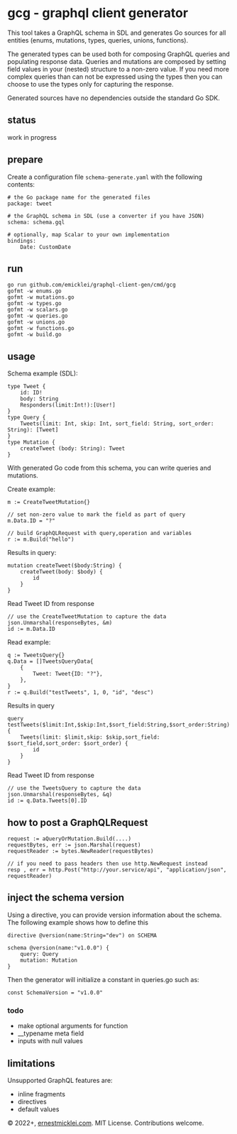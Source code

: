 # gcg - graphql client generator

This tool takes a GraphQL schema in SDL and generates Go sources for all entities (enums, mutations, types, queries, unions, functions).

The generated types can be used both for composing GraphQL queries and populating response data.
Queries and mutations are composed by setting field values in your (nested) structure to a non-zero value.
If you need more complex queries than can not be expressed using the types then you can choose to use the types only for capturing the response.

Generated sources have no dependencies outside the standard Go SDK.

## status

work in progress

## prepare

Create a configuration file `schema-generate.yaml` with the following contents:

	# the Go package name for the generated files
	package: tweet

	# the GraphQL schema in SDL (use a converter if you have JSON)
	schema: schema.gql
	
	# optionally, map Scalar to your own implementation
	bindings:
  		Date: CustomDate

## run

    go run github.com/emicklei/graphql-client-gen/cmd/gcg
	gofmt -w enums.go
	gofmt -w mutations.go
	gofmt -w types.go
	gofmt -w scalars.go
	gofmt -w queries.go
	gofmt -w unions.go
	gofmt -w functions.go
	gofmt -w build.go

## usage

Schema example (SDL):

	type Tweet {
		id: ID!
		body: String
		Responders(limit:Int!):[User!]
	}
	type Query {
    	Tweets(limit: Int, skip: Int, sort_field: String, sort_order: String): [Tweet]
	}
	type Mutation {
    	createTweet (body: String): Tweet	
	}

With generated Go code from this schema, you can write queries and mutations.

Create example:

	m := CreateTweetMutation{}

	// set non-zero value to mark the field as part of query
	m.Data.ID = "?"

	// build GraphQLRequest with query,operation and variables
	r := m.Build("hello")

Results in query:

	mutation createTweet($body:String) {
		createTweet(body: $body) {
			id
		}
	}

Read Tweet ID from response

	// use the CreateTweetMutation to capture the data
	json.Unmarshal(responseBytes, &m)
	id := m.Data.ID

Read example:

	q := TweetsQuery{}
	q.Data = []TweetsQueryData{
		{
			Tweet: Tweet{ID: "?"},
		},
	}
	r := q.Build("testTweets", 1, 0, "id", "desc")

Results in query 

	query testTweets($limit:Int,$skip:Int,$sort_field:String,$sort_order:String) {
		Tweets(limit: $limit,skip: $skip,sort_field: $sort_field,sort_order: $sort_order) {
			id
		}
	}

Read Tweet ID from response

	// use the TweetsQuery to capture the data
	json.Unmarshal(responseBytes, &q)
	id := q.Data.Tweets[0].ID

## how to post a GraphQLRequest

	request := aQueryOrMutation.Build(....)
	requestBytes, err := json.Marshal(request)
	requestReader := bytes.NewReader(requestBytes)

	// if you need to pass headers then use http.NewRequest instead
	resp , err = http.Post("http://your.service/api", "application/json", requestReader)

## inject the schema version

Using a directive, you can provide version information about the schema.
The following example shows how to define this

	directive @version(name:String="dev") on SCHEMA

	schema @version(name:"v1.0.0") {
		query: Query
		mutation: Mutation
	}

Then the generator will initialize a constant in queries.go such as:

	const SchemaVersion = "v1.0.0"

### todo
 
- make optional arguments for function
- __typename meta field
- inputs with null values

## limitations

Unsupported GraphQL features are:

- inline fragments
- directives
- default values

© 2022+, [ernestmicklei.com](http://ernestmicklei.com). MIT License. Contributions welcome.